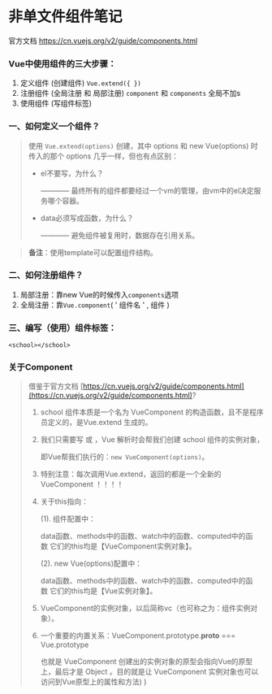  # 非单文件组件笔记
官方文档 https://cn.vuejs.org/v2/guide/components.html

### Vue中使用组件的三大步骤：

1. 定义组件 (创建组件) `Vue.extend({ })`
2. 注册组件 (全局注册 和 局部注册) `component` 和 `components` 全局不加s
3. 使用组件 (写组件标签)

### 一、如何定义一个组件？

> 使用 `Vue.extend(options)` 创建，其中 options 和 new Vue(options) 时传入的那个 options 几乎一样，但也有点区别：
> 
> - el不要写，为什么？
>     
>     ———— 最终所有的组件都要经过一个vm的管理，由vm中的el决定服务哪个容器。
>     
> - data必须写成函数，为什么？
>     
>     ———— 避免组件被复用时，数据存在引用关系。
>     

> **备注**：使用template可以配置组件结构。
> 

### 二、如何注册组件？

1. 局部注册：靠new Vue的时候传入`components`选项
2. 全局注册：靠`Vue.component`( ' 组件名 ' , 组件 )

### 三、编写（使用）组件标签：

 `<school></school>`

### 关于Component

> 借鉴于官方文档 [https://cn.vuejs.org/v2/guide/components.html](https://cn.vuejs.org/v2/guide/components.html)?
> 
> 1. school 组件本质是一个名为 VueComponent 的构造函数，且不是程序员定义的，是Vue.extend 生成的。
> 2. 我们只需要写 <school/> 或 <school></school> ，Vue 解析时会帮我们创建 school 组件的实例对象，
>     
>     即Vue帮我们执行的：`new VueComponent(options)`。
>     
> 3. 特别注意：每次调用Vue.extend，返回的都是一个全新的 VueComponent ！！！！
> 4. 关于this指向：
>     
>     (1). 组件配置中：
>     
>     data函数、methods中的函数、watch中的函数、computed中的函数 它们的this均是【VueComponent实例对象】。
>     
>     (2). new Vue(options)配置中：
>     
>     data函数、methods中的函数、watch中的函数、computed中的函数 它们的this均是【Vue实例对象】。
>     
> 5. VueComponent的实例对象，以后简称vc（也可称之为：组件实例对象）。
> 6. 一个重要的内置关系：VueComponent.prototype.__proto__ === Vue.prototype 
>     
>     也就是 VueComponent 创建出的实例对象的原型会指向Vue的原型上，最后才是 Object 。目的就是让 VueComponent 实例对象也可以访问到Vue原型上的属性和方法)
>)
